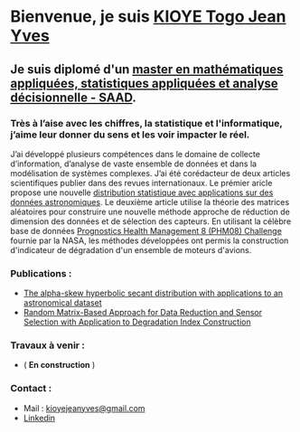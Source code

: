 
# Bienvenue, je suis [KIOYE Togo Jean Yves](https://www.linkedin.com/in/togo-jean-yves-kioye-b4b4711ba/)
## Je suis diplomé d'un [master en mathématiques appliquées, statistiques appliquées et analyse décisionnelle - SAAD](https://www.info.unicaen.fr/master/maths/saad).
### Très à l’aise avec les chiffres, la statistique et l'informatique, j’aime leur donner du sens et les voir impacter le réel.
J’ai développé plusieurs compétences dans le domaine de collecte d’information, d’analyse de vaste ensemble de données et dans la modélisation de systèmes complexes.  J’ai été corédacteur de deux articles scientifiques publier dans des revues internationaux. Le prémier aricle propose une nouvelle [distribution statistique avec applications sur des données astronomiques](https://dergipark.org.tr/en/download/article-file/2071542). Le deuxième article utilise la théorie des matrices aléatoires pour construire une nouvelle méthode approche de réduction de dimension des données et de sélection des capteurs. En utilisant la célèbre base de données [Prognostics Health Management 8 (PHM08) Challenge](https://www.nasa.gov/content/prognostics-center-of-excellence-data-set-repository) fournie par la NASA, les méthodes développées ont permis la construction d'indicateur de dégradation d'un ensemble de moteurs d'avions.

### Publications :
- [The alpha-skew hyperbolic secant distribution with applications to an astronomical dataset](https://dergipark.org.tr/en/download/article-file/2071542)
- [Random Matrix-Based Approach for Data Reduction and Sensor Selection with Application to Degradation Index Construction](http://www.icsrs.org)

### Travaux à venir :
- ( **En construction** )



### Contact :
- Mail : kioyejeanyves@gmail.com
- [Linkedin](https://www.linkedin.com/in/togo-jean-yves-kioye-b4b4711ba/)


